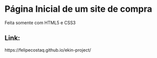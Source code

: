 <h1>Página Inicial de um site de compra</h1>
<p>Feita somente com HTML5 e CSS3</p>
<h2>Link:</h2>
<p>https://felipecostaq.github.io/ekin-project/</p>
